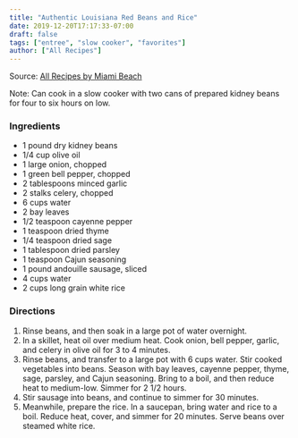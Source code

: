 ```yaml
---
title: "Authentic Louisiana Red Beans and Rice"
date: 2019-12-20T17:17:33-07:00
draft: false
tags: ["entree", "slow cooker", "favorites"]
author: ["All Recipes"]
---
```


Source: [All Recipes by Miami Beach](https://www.allrecipes.com/recipe/58211/authentic-louisiana-red-beans-and-rice/print/?recipeType=Recipe&servings=8&isMetric=false)

Note: Can cook in a slow cooker with two cans of prepared kidney beans for four to six hours on low. 

### Ingredients
- 1 pound dry kidney beans
- 1/4 cup olive oil
- 1 large onion, chopped
- 1 green bell pepper, chopped
- 2 tablespoons minced garlic
- 2 stalks celery, chopped
- 6 cups water
- 2 bay leaves
- 1/2 teaspoon cayenne pepper
- 1 teaspoon dried thyme
- 1/4 teaspoon dried sage
- 1 tablespoon dried parsley
- 1 teaspoon Cajun seasoning
- 1 pound andouille sausage, sliced
- 4 cups water
- 2 cups long grain white rice

### Directions
1. Rinse beans, and then soak in a large pot of water overnight.
1. In a skillet, heat oil over medium heat. Cook onion, bell pepper, garlic, and celery in olive oil for 3 to 4 minutes.
1. Rinse beans, and transfer to a large pot with 6 cups water. Stir cooked vegetables into beans. Season with bay leaves, cayenne pepper, thyme, sage, parsley, and Cajun seasoning. Bring to a boil, and then reduce heat to medium-low. Simmer for 2 1/2 hours.
1. Stir sausage into beans, and continue to simmer for 30 minutes.
1. Meanwhile, prepare the rice. In a saucepan, bring water and rice to a boil. Reduce heat, cover, and simmer for 20 minutes. Serve beans over steamed white rice.
